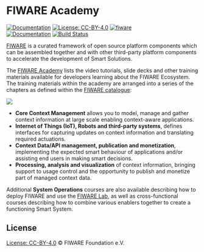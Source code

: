 # FIWARE Academy

[![Documentation](https://nexus.lab.fiware.org/repository/raw/public/badges/chapters/documentation.svg)](https://fiware-academy.rtfd.io)
[![License: CC-BY-4.0](https://img.shields.io/github/license/fiware/academy.svg)](https://creativecommons.org/licenses/by/4.0/)
[![fiware](https://nexus.lab.fiware.org/repository/raw/public/badges/stackoverflow/fiware.svg)](https://stackoverflow.com/questions/tagged/fiware)
<br/>
[![Documentation](https://img.shields.io/readthedocs/fiware-academy.svg)](https://fiware-academy.rtfd.io)
[![Build Status](https://img.shields.io/travis/fiware/academy.svg)](https://travis-ci.org/fiware/academy)

[FIWARE](https://www.fiware.org) is a curated framework of open source platform
components which can be assembled together and with other third-party platform
components to accelerate the development of Smart Solutions.

The [FIWARE Academy](https://fiware-academy.rtfd.io) lists the video tutorials,
slide decks and other training materials available for developers learning about
the FIWARE Ecosystem. The training materials within the academy are arranged
into a series of the chapters as defined within the
[FIWARE catalogue](https://www.fiware.org/developers/catalogue/):

![](https://fiware.github.io/catalogue/img/catalogue.png)

-   **Core Context Management** allows you to model, manage and gather context
    information at large scale enabling context-aware applications.
-   **Internet of Things (IoT), Robots and third-party systems**, defines
    interfaces for capturing updates on context information and translating
    required actuations.
-   **Context Data/API management, publication and monetization**, implementing
    the expected smart behaviour of applications and/or assisting end users in
    making smart decisions.
-   **Processing, analysis and visualization** of context information, bringing
    support to usage control and the opportunity to publish and monetize part of
    managed context data.

Additional **System Operations** courses are also available describing how to
deploy FIWARE and use the [FIWARE Lab](https://account.lab.fiware.org/), as well
as cross-functional courses describing how to combine various enablers together
to create a functioning Smart System.

## License

[License: CC-BY-4.0](LICENSE) © FIWARE Foundation e.V.
